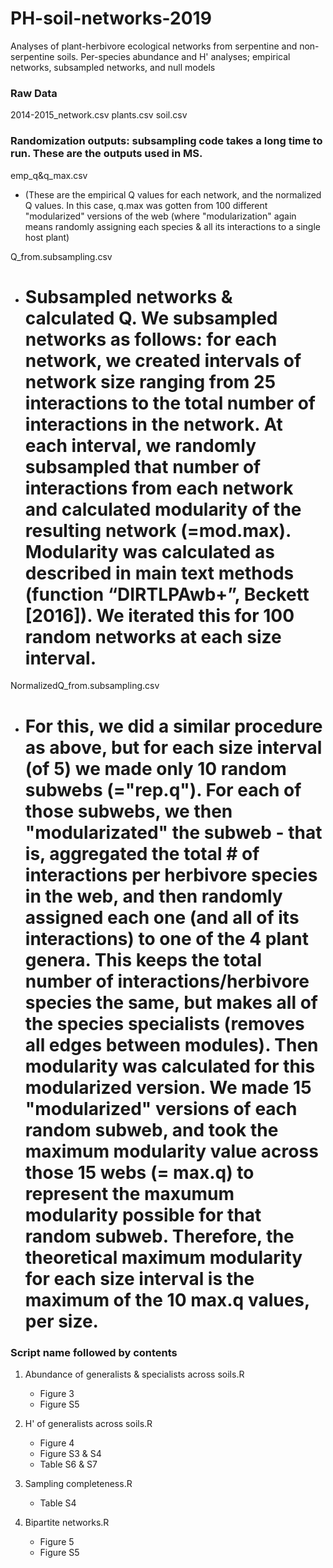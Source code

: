 # PH-soil-networks-2019
Analyses of plant-herbivore ecological networks from serpentine and non-serpentine soils. Per-species abundance and H' analyses; empirical networks, subsampled networks, and null models

### Raw Data
2014-2015_network.csv
plants.csv
soil.csv

### Randomization outputs: subsampling code takes a long time to run. These are the outputs used in MS.  
emp_q&q_max.csv
- (These are the empirical Q values for each network, and the normalized Q values. In this case, q.max was gotten from 100 different "modularized" versions of the web (where "modularization" again means randomly assigning each species & all its interactions to a single host plant)

Q_from.subsampling.csv
- # Subsampled networks & calculated Q. We subsampled networks as follows: for each network, we created intervals of network size ranging from 25 interactions to the total number of interactions in the network. At each interval, we randomly subsampled that number of interactions from each network and calculated modularity of the resulting network (=mod.max). Modularity was calculated as described in main text methods (function “DIRTLPAwb+”, Beckett [2016]). We iterated this for 100 random networks at each size interval.

NormalizedQ_from.subsampling.csv
- # For this, we did a similar procedure as above, but for each size interval (of 5) we made only 10 random subwebs (="rep.q"). For each of those subwebs, we then "modularizated" the subweb - that is, aggregated the total # of interactions per herbivore species in the web, and then randomly assigned each one (and all of its interactions) to one of the 4 plant genera. This keeps the total number of interactions/herbivore species the same, but makes all of the species specialists (removes all edges between modules). Then modularity was calculated for this modularized version. We made 15 "modularized" versions of each random subweb, and took the maximum modularity value across those 15 webs (= max.q) to represent the maxumum modularity possible for that random subweb. Therefore, the theoretical maximum modularity for each size interval is the maximum of the 10 max.q values, per size.

### Script name followed by contents

1. Abundance of generalists & specialists across soils.R
      - Figure 3
      - Figure S5

2. H' of generalists across soils.R
      - Figure 4
      - Figure S3 & S4
      - Table S6 & S7
      
3. Sampling completeness.R
      - Table S4
      
4. Bipartite networks.R
      - Figure 5
      - Figure S5
